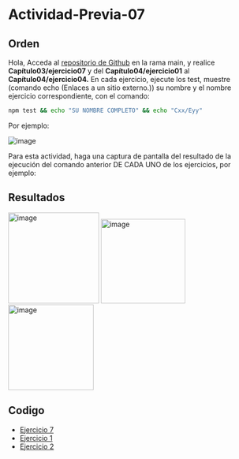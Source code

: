 # Actividad-Previa-07

## Orden
Hola,
Acceda al [repositorio de Github](https://github.com/DAWMFIEC/DAWM)
 en la rama main, y realice **Capítulo03/ejercicio07** y del **Capítulo04/ejercicio01** al **Capítulo04/ejercicio04.** 
En cada ejercicio, ejecute los test, muestre (comando echo (Enlaces a un sitio externo.)) su nombre y el nombre ejercicio correspondiente, con el comando: 
```bash
npm test && echo "SU NOMBRE COMPLETO" && echo "Cxx/Eyy"
```
Por ejemplo:

![image](https://github.com/user-attachments/assets/2ff34391-06da-4f34-beae-c7994a975f80)



Para esta actividad, haga una captura de pantalla del resultado de la ejecución del comando anterior DE CADA UNO de los ejercicios, por ejemplo:

## Resultados

<img width="184" alt="image" src="https://github.com/user-attachments/assets/cb2ab5d9-a13e-4fae-b777-99f03c94be48">
<img width="171" alt="image" src="https://github.com/user-attachments/assets/3553f7b3-9016-4dee-b4b6-d2e5e47dcc82">
<img width="173" alt="image" src="https://github.com/user-attachments/assets/ef8d951e-6254-4664-b55b-1a8268ea849c">



## Codigo
-  [Ejercicio 7](https://github.com/Desarrollo-Aplicaciones-Web-y-Moviles/Actividad-Previa-07/tree/main/C03E07)
- [Ejercicio 1](https://github.com/Desarrollo-Aplicaciones-Web-y-Moviles/Actividad-Previa-07/tree/main/src)
- [Ejercicio 2](https://github.com/Desarrollo-Aplicaciones-Web-y-Moviles/Actividad-Previa-07/tree/main/C04E02)
